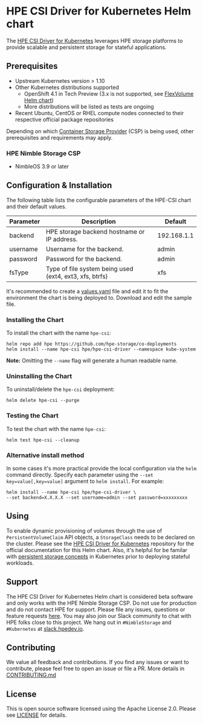 # HPE CSI Driver for Kubernetes Helm chart
The [HPE CSI Driver for Kubernetes](https://github.com/hpe-storage/csi-driver) leverages HPE storage platforms to provide scalable and persistent storage for stateful applications.

## Prerequisites
- Upstream Kubernetes version > 1.10
- Other Kubernetes distributions supported
  - OpenShift 4.1 in Tech Preview (3.x is not supported, see [FlexVolume Helm chart](../hpe-flexvolume-driver))
  - More distributions will be listed as tests are ongoing
- Recent Ubuntu, CentOS or RHEL compute nodes connected to their respective official package repositories

Depending on which [Container Storage Provider](https://github.com/hpe-storage/container-storage-provider) (CSP) is being used, other prerequisites and requirements may apply.

### HPE Nimble Storage CSP
- NimbleOS 3.9 or later

## Configuration & Installation
The following table lists the configurable parameters of the HPE-CSI chart and their default values.

|  Parameter                |  Description                                                |  Default    |
|---------------------------|-------------------------------------------------------------|-------------|
| backend                   | HPE storage backend hostname or IP address.                 | 192.168.1.1 |
| username                  | Username for the backend.                                   | admin       |
| password                  | Password for the backend.                                   | admin       |
| fsType                    | Type of file system being used (ext4, ext3, xfs, btrfs)     | xfs         |

It's recommended to create a [values.yaml](values.yaml) file and edit it to fit the environment the chart is being deployed to. Download and edit the sample file.

### Installing the Chart
To install the chart with the name `hpe-csi`:
```
helm repo add hpe https://github.com/hpe-storage/co-deployments
helm install --name hpe-csi hpe/hpe-csi-driver --namespace kube-system
```
**Note:** Omitting the `--name` flag will generate a human readable name.

### Uninstalling the Chart
To uninstall/delete the `hpe-csi` deployment:
```
helm delete hpe-csi --purge
```

### Testing the Chart
To test the chart with the name `hpe-csi`:
```
helm test hpe-csi --cleanup
```

### Alternative install method
In some cases it's more practical provide the local configuration via the `helm` command directly. Specify each parameter using the `--set key=value[,key=value]` argument to `helm install`. For example:
```
helm install --name hpe-csi hpe/hpe-csi-driver \
--set backend=X.X.X.X --set username=admin --set password=xxxxxxxxx
```

## Using
To enable dynamic provisioning of volumes through the use of `PersistentVolumeClaim` API objects, a `StorageClass` needs to be declared on the cluster. Please see the [HPE CSI Driver for Kubernetes](https://github.com/hpe-storage/csi-driver) repository for the official documentation for this Helm chart. Also, it's helpful for be familar with [persistent storage concepts](https://kubernetes.io/docs/concepts/storage/volumes/) in Kubernetes prior to deploying stateful workloads.

## Support
The HPE CSI Driver for Kubernetes Helm chart is considered beta software and only works with the HPE Nimble Storage CSP. Do not use for production and do not contact HPE for support. Please file any issues, questions or feature requests [here](https://github.com/hpe-storage/co-deployments/issues). You may also join our Slack community to chat with HPE folks close to this project. We hang out in `#NimbleStorage` and `#Kubernetes` at [slack.hpedev.io](https://slack.hpedev.io/).

## Contributing
We value all feedback and contributions. If you find any issues or want to contribute, please feel free to open an issue or file a PR. More details in [CONTRIBUTING.md](CONTRIBUTING.md)

## License
This is open source software licensed using the Apache License 2.0. Please see [LICENSE](LICENSE) for details.
